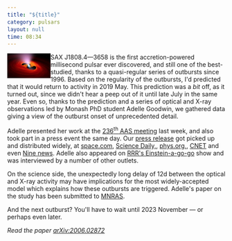 ```yaml
---
title: "${title}"
category: pulsars
layout: null
time: 08:34
---
```

<!-- converted from blosxom format post by dkg 22.1.2022 -->
<img src="images/L52innZMRDRnkDCStTT3VR-650-80.jpg" width="100" align="left">
SAX&nbsp;J1808.4&mdash;3658 is the first accretion-powered millisecond pulsar
ever discovered, and still one of the best-studied, thanks to a quasi-regular
series of outbursts since 1996.
Based on the regularity of the outbursts, I'd predicted that it would return
to activity in 2019 May. This prediction was a <em>bit</em> off, as it turned
out, since we didn't hear a peep out of it until late July in the same year. 
Even so, thanks to the prediction and a series of optical and X-ray
observations led by Monash PhD student Adelle Goodwin, we gathered data giving
a view of the outburst onset of unprecedented detail. </p>
<p>Adelle presented her work at the 
<a href="https://aasnova.org/2020/06/02/aas-236-day-1">236<sup>th</sup> AAS meeting</a>
last week, and also took part in a press event the same day. Our
<a href="https://www.monash.edu/science/news/current/astronomers-capture-a-pulsar-powering-up">press release</a> got picked up and distributed widely, at
<a href="https://www.space.com/pulsar-star-binge-x-ray-blast-outburst.html">space.com</a>,
<a href="https://www.sciencedaily.com/releases/2020/06/200603104549.htm">Science Daily,</a>,
<a href="https://phys.org/news/2020-06-astronomers-capture-pulsar-powering.html">phys.org,</a>,
<a href="https://www.cnet.com/news/astronomers-watch-a-dead-star-power-up-for-the-first-time/">CNET</a> and even
<a href="https://www.9news.com.au/national/monash-university-astronomers-capture-pulsar-devouring-star-before-massive-xray-blast/efc88643-bd9d-4ee9-80fa-37a0232b6e7a">Nine news</a>.
Adelle also appeared on 
<a href="https://www.rrr.org.au/explore/programs/einstein-a-go-go">RRR's Einstein-a-go-go</a> show and was interviewed by a number of other outlets. 
</p>
<p>
On the science side, the unexpectedly long delay of 12d between the optical and
X-ray activity may have implications for the most widely-accepted model which
explains how these outbursts are triggered. Adelle's paper on the study has
been submitted to <a href="https://academic.oup.com/mnras">MNRAS</a>.
</p>
<p>And the next outburst? You'll 
have to wait until 2023 November &mdash; or perhaps even later.
</p>
<p>
<em>Read the paper <a href="http://arxiv.org/abs/2006.02872">arXiv:2006.02872</a></em>
